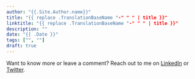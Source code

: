 ```yaml
---
author: "{{.Site.Author.name}}"
title: "{{ replace .TranslationBaseName "-" " " | title }}"
linktitle: "{{ replace .TranslationBaseName "-" " " | title }}"
description: ""
date: "{{ .Date }}"
tags: ["", ""]
draft: true
---
```


Want to know more or leave a comment? Reach out to me on [LinkedIn](https://linkedin.com/in/tommimarjomaa) or [Twitter](https://twitter.com/tommimarjomaa).